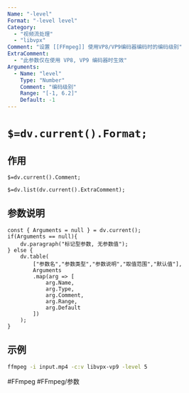 ```yaml
---
Name: "-level"
Format: "-level level"
Category:
  - "视频流处理"
  - "libvpx"
Comment: "设置 [[FFmpeg]] 使用VP8/VP9编码器编码时的编码级别"
ExtraComment:
  - "此参数仅在使用 VP8, VP9 编码器时生效"
Arguments:
  - Name: "level"
    Type: "Number"
    Comment: "编码级别"
    Range: "[-1, 6.2]"
    Default: -1
---
```


# `$=dv.current().Format;`

## 作用
`$=dv.current().Comment;`

`$=dv.list(dv.current().ExtraComment);`

## 参数说明
```dataviewjs
const { Arguments = null } = dv.current();
if(Arguments == null){
	dv.paragraph("标记型参数, 无参数值");
} else {
	dv.table(
		["参数名","参数类型","参数说明","取值范围","默认值"],
		Arguments
		.map(arg => [
			arg.Name,
			arg.Type,
			arg.Comment,
			arg.Range,
			arg.Default
		])
	);
}

```

## 示例
```bash
ffmpeg -i input.mp4 -c:v libvpx-vp9 -level 5
```

#FFmpeg #FFmpeg/参数